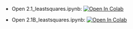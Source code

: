 - Open 2.1_leastsquares.ipynb: [![Open In Colab](https://colab.research.google.com/assets/colab-badge.svg)](https://colab.research.google.com/github/daiki-matsunaga/r3_ml_lecture2022/blob/main/chapter2/2.1_leastsquares.ipynb)

- Open 2.1B_leastsquares.ipynb: [![Open In Colab](https://colab.research.google.com/assets/colab-badge.svg)](https://colab.research.google.com/github/daiki-matsunaga/r3_ml_lecture2022/blob/main/chapter2/2.1B_leastsquares.ipynb)
